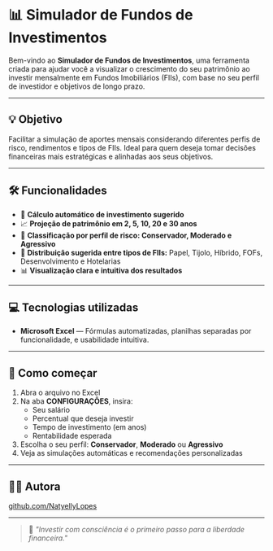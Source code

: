 # 📊 Simulador de Fundos de Investimentos

Bem-vindo ao **Simulador de Fundos de Investimentos**, uma ferramenta criada para ajudar você a visualizar o crescimento do seu patrimônio ao investir mensalmente em Fundos Imobiliários (FIIs), com base no seu perfil de investidor e objetivos de longo prazo.

---

## 💡 Objetivo

Facilitar a simulação de aportes mensais considerando diferentes perfis de risco, rendimentos e tipos de FIIs. Ideal para quem deseja tomar decisões financeiras mais estratégicas e alinhadas aos seus objetivos.

---

## 🛠️ Funcionalidades

- 📌 **Cálculo automático de investimento sugerido**
- 📈 **Projeção de patrimônio em 2, 5, 10, 20 e 30 anos**
- 🧠 **Classificação por perfil de risco: Conservador, Moderado e Agressivo**
- 🏢 **Distribuição sugerida entre tipos de FIIs:** Papel, Tijolo, Híbrido, FOFs, Desenvolvimento e Hotelarias
- 📊 **Visualização clara e intuitiva dos resultados**

---

## 💻 Tecnologias utilizadas

- **Microsoft Excel** — Fórmulas automatizadas, planilhas separadas por funcionalidade, e usabilidade intuitiva.

---

## 🚀 Como começar

1. Abra o arquivo no Excel
2. Na aba **CONFIGURAÇÕES**, insira:
   - Seu salário
   - Percentual que deseja investir
   - Tempo de investimento (em anos)
   - Rentabilidade esperada
3. Escolha o seu perfil: **Conservador**, **Moderado** ou **Agressivo**
4. Veja as simulações automáticas e recomendações personalizadas

---

## 👩‍💻 Autora
[github.com/NatyellyLopes](https://github.com/NatyellyLopes)

---

> 💬 *"Investir com consciência é o primeiro passo para a liberdade financeira."*
